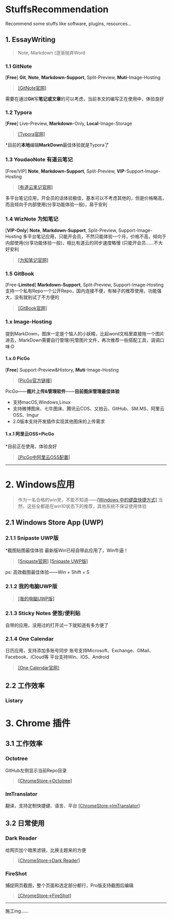 # StuffsRecommendation
 Recommend some stuffs like software, plugins, resources...

## 1. EssayWriting

> Note, Markdown (逐渐抛弃Word

### 1.1 GitNote
[**Free**] **Git**, **Note**, **Markdown-Support**, Split-Preview, **Muti**-Image-Hosting
> [[GitNote官网]](https://gitnoteapp.com/)

需要在通过**Git**写**笔记或文章**的可以考虑，当前本文的编写正在使用中，体验良好

### 1.2 Typora
[**Free**] Live-Preview, **Markdown**-Only, **Local**-Image-Storage
> [[Typora官网]](https://typora.io)

*目前的**本地**编辑**MarkDown**最佳体验就是Typora了

### 1.3 YoudaoNote 有道云笔记
[Free/VIP] **Note**, **Markdown-Support**, Split-Preview, **VIP**-Support-Image-Hosting
> [[有道云笔记官网]](http://note.youdao.com)

多平台笔记应用，开会员的话体验极佳，基本可以不考虑其他的，但是价格略高，而且倾向于内部使用(分享功能体验一般)，易于安利

### 1.4 WizNote 为知笔记

[**VIP-Only**] **Note**, **Markdown-Support**, Split-Preview, Support-Image-Hosting
多平台笔记应用，只能开会员，不然只能体验一个月，价格不高，倾向于内部使用(分享功能体验一般)，相比有道云的同步速度略慢 (只能开会员……不大好安利
> [[为知笔记官网]](https://www.wiz.cn/)

### 1.5 GitBook
[Free-**Limited**] **Markdown-Support**, Split-Preview, Support-Image-Hosting
支持一个私有Repo一个公开Repo，国内连接不便，有梯子的推荐使用，功能强大，没有就别试了不方便的
> [[GitBook官网]](http://gitbook.io)

### 1.x Image-Hosting
提到MarkDown，图床一定是个恼人的小妖精，比起word文档里直接拖一个图片进去，MarkDown需要自行管理/托管图片文件，再次推荐一些搭配工具，调调口味:D

#### 1.x.0 PicGo

[**Free**] Support-Preview&History, **Muti**-Image-Hosting
>[[PicGo官方链接]](https://molunerfinn.com/PicGo/)

PicGo——**图片上传&管理软件**——**目前图床管理最佳体验**
- 支持macOS,Windows,Linux
- 支持微博图床、七牛图床、腾讯云COS、又拍云、GitHub、SM.MS、阿里云OSS、Imgur
- 2.0版本支持开发插件实现其他图床的上传需求

#### 1.x.1 阿里云OSS+PicGo
*目前正在使用，体验良好
> [[PicGo中阿里云OSS配置]](https://picgo.github.io/PicGo-Doc/zh/guide/config.html#%E9%98%BF%E9%87%8C%E4%BA%91oss)

---

# 2. Windows应用
> 作为一名合格的win党，不能不知道——[[Windows 中的键盘快捷方式]](https://support.microsoft.com/zh-cn/help/12445/windows-keyboard-shortcuts)
> 当然，这些全都是在win10状态下的推荐，其他系统不保证使用体验

## 2.1 Windows Store App (UWP)

### 2.1.1 Snipaste UWP版
*截图贴图最佳体验
最新版Win已经自带此应用了，Win牛逼！
> [[Snipaste官网]](https://www.snipaste.com)
> [[Snipaste UWP版]](https://www.microsoft.com/store/productId/9P1WXPKB68KX)

ps: 高效截图最佳体验——Win + Shift + S

### 2.1.2 我的电脑UWP版
> [[我的电脑UWP版]](https://www.microsoft.com/zh-cn/p/my-computer/9nrnmhmhm4wc)

### 2.1.3 Sticky Notes 便签/便利贴

自带的应用，没用过的打开试一下就知道有多方便了

### 2.1.4 One Calendar

日历应用，支持添加多账号同步
账号支持Microsoft、Exchange、GMail、Facebook、iCloud等
平台支持Win、IOS、Android
> [[One Calendar官网]](https://www.onecalendar.nl/download/store)

## 2.2 工作效率

### Listary

### 

# 3. Chrome 插件

## 3.1 工作效率

### Octotree

GitHub左侧显示当前Repo目录 
> [[ChromeStore->Octotree]](https://chrome.google.com/webstore/detail/octotree/bkhaagjahfmjljalopjnoealnfndnagc/related?utm_source=chrome-app-launcher-info-dialog
)

### ImTranslator

翻译，支持定制快捷键、语言、平台 [[ChromeStore->ImTranslator]](https://chrome.google.com/webstore/detail/imtranslator-translator-d/noaijdpnepcgjemiklgfkcfbkokogabh)

## 3.2 日常使用

### Dark Reader

给网页加个暗黑滤镜，比换主题来的方便
> [[ChromeStore->Dark Reader]](https://chrome.google.com/webstore/detail/dark-reader/eimadpbcbfnmbkopoojfekhnkhdbieeh)

### FireShot

捕捉网页截图，整个页面和选定部分都行，Pro版支持截图后编辑
> [[ChromeStore->FireShot]](https://chrome.google.com/webstore/detail/take-webpage-screenshots/mcbpblocgmgfnpjjppndjkmgjaogfceg)

---
施工ing……


